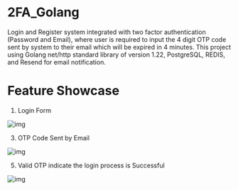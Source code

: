 # 2FA_Golang
Login and Register system integrated with two factor authentication (Password and Email), where user is required to input the 4 digit OTP code sent by system to their email which will be expired in 4 minutes. This project using Golang net/http standard library of version 1.22, PostgreSQL, REDIS, and Resend for email notification.
# Feature Showcase
1. Login Form
   
![img](https://drive.google.com/uc?export=view&id=1-o3SNnIB_0UrIEJTNMNnAq_wrQ970fcM)
   
3. OTP Code Sent by Email
    
![img](https://drive.google.com/uc?export=view&id=1ATMJqv0aGiVRi2UM-3ia6XqzH8ku6v0n)
   
5. Valid OTP indicate the login process is Successful
   
![img](https://drive.google.com/uc?export=view&id=1ATMJqv0aGiVRi2UM-3ia6XqzH8ku6v0n)   
   
